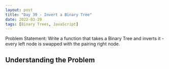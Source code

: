 ```yaml
---
layout: post
title: "Day 39 - Invert a Binary Tree"
date: 2022-03-29
tags: [Binary Trees, JavaScript]
---
```


Problem Statement: Write a function that takes a Binary Tree and inverts it - every left node is swapped with the pairing right node.

## Understanding the Problem

